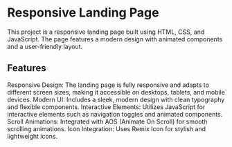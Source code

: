 # Responsive Landing Page
This project is a responsive landing page built using HTML, CSS, and JavaScript. The page features a modern design with animated components and a user-friendly layout.

## Features
Responsive Design: The landing page is fully responsive and adapts to different screen sizes, making it accessible on desktops, tablets, and mobile devices.
Modern UI: Includes a sleek, modern design with clean typography and flexible components.
Interactive Elements: Utilizes JavaScript for interactive elements such as navigation toggles and animated components.
Scroll Animations: Integrated with AOS (Animate On Scroll) for smooth scrolling animations.
Icon Integration: Uses Remix Icon for stylish and lightweight icons.
